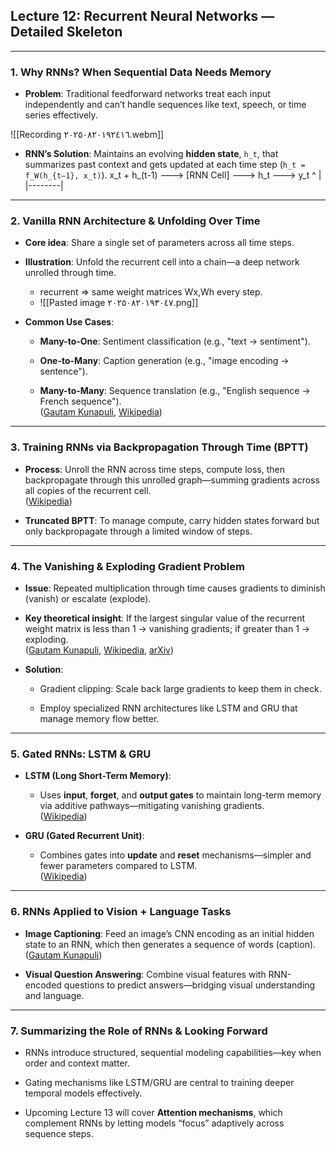 
## Lecture 12: Recurrent Neural Networks — Detailed Skeleton

---

### 1. **Why RNNs? When Sequential Data Needs Memory**

- **Problem**: Traditional feedforward networks treat each input independently and can’t handle sequences like text, speech, or time series effectively.
    
![[Recording ٢٠٢٥٠٨٢٠١٩٢٤١٦.webm]]

- **RNN’s Solution**: Maintains an evolving **hidden state**, `h_t`, that summarizes past context and gets updated at each time step (`h_t = f_W(h_{t–1}, x_t)`).
       x_t + h_(t-1) ---> [RNN Cell] ---> h_t ---> y_t
	                ^          |
                    |--------|


---

### 2. **Vanilla RNN Architecture & Unfolding Over Time**

- **Core idea**: Share a single set of parameters across all time steps.
    
- **Illustration**: Unfold the recurrent cell into a chain—a deep network unrolled through time.
    - recurrent => same weight matrices Wx,Wh every step.
    - ![[Pasted image ٢٠٢٥٠٨٢٠١٩٣٠٤٧.png]]
- **Common Use Cases**:
    
    - **Many-to-One**: Sentiment classification (e.g., "text → sentiment").
        
    - **One-to-Many**: Caption generation (e.g., "image encoding → sentence").
        
    - **Many-to-Many**: Sequence translation (e.g., "English sequence → French sequence").  
        ([Gautam Kunapuli](https://gkunapuli.github.io/files/cs6375/18-RNNs.pdf?utm_source=chatgpt.com "Recurrent Neural Networks"), [Wikipedia](https://en.wikipedia.org/wiki/Recurrent_neural_network?utm_source=chatgpt.com "Recurrent neural network"))
        

---

### 3. **Training RNNs via Backpropagation Through Time (BPTT)**

- **Process**: Unroll the RNN across time steps, compute loss, then backpropagate through this unrolled graph—summing gradients across all copies of the recurrent cell.  
    ([Wikipedia](https://en.wikipedia.org/wiki/Backpropagation_through_time?utm_source=chatgpt.com "Backpropagation through time"))
    
- **Truncated BPTT**: To manage compute, carry hidden states forward but only backpropagate through a limited window of steps.
    

---

### 4. **The Vanishing & Exploding Gradient Problem**

- **Issue**: Repeated multiplication through time causes gradients to diminish (vanish) or escalate (explode).
    
- **Key theoretical insight**: If the largest singular value of the recurrent weight matrix is less than 1 → vanishing gradients; if greater than 1 → exploding.  
    ([Gautam Kunapuli](https://gkunapuli.github.io/files/cs6375/18-RNNs.pdf?utm_source=chatgpt.com "Recurrent Neural Networks"), [Wikipedia](https://en.wikipedia.org/wiki/Backpropagation_through_time?utm_source=chatgpt.com "Backpropagation through time"), [arXiv](https://arxiv.org/abs/1211.5063?utm_source=chatgpt.com "On the difficulty of training Recurrent Neural Networks"))
    
- **Solution**:
    
    - Gradient clipping: Scale back large gradients to keep them in check.
        
    - Employ specialized RNN architectures like LSTM and GRU that manage memory flow better.
        

---

### 5. **Gated RNNs: LSTM & GRU**

- **LSTM (Long Short-Term Memory)**:
    
    - Uses **input**, **forget**, and **output gates** to maintain long-term memory via additive pathways—mitigating vanishing gradients.  
        ([Wikipedia](https://en.wikipedia.org/wiki/Recurrent_neural_network?utm_source=chatgpt.com "Recurrent neural network"))
        
- **GRU (Gated Recurrent Unit)**:
    
    - Combines gates into **update** and **reset** mechanisms—simpler and fewer parameters compared to LSTM.  
        ([Wikipedia](https://en.wikipedia.org/wiki/Gated_recurrent_unit?utm_source=chatgpt.com "Gated recurrent unit"))
        

---

### 6. **RNNs Applied to Vision + Language Tasks**

- **Image Captioning**: Feed an image’s CNN encoding as an initial hidden state to an RNN, which then generates a sequence of words (caption).  
    ([Gautam Kunapuli](https://gkunapuli.github.io/files/cs6375/18-RNNs.pdf?utm_source=chatgpt.com "Recurrent Neural Networks"))
    
- **Visual Question Answering**: Combine visual features with RNN-encoded questions to predict answers—bridging visual understanding and language.
    

---

### 7. **Summarizing the Role of RNNs & Looking Forward**

- RNNs introduce structured, sequential modeling capabilities—key when order and context matter.
    
- Gating mechanisms like LSTM/GRU are central to training deeper temporal models effectively.
    
- Upcoming Lecture 13 will cover **Attention mechanisms**, which complement RNNs by letting models “focus” adaptively across sequence steps.
    
